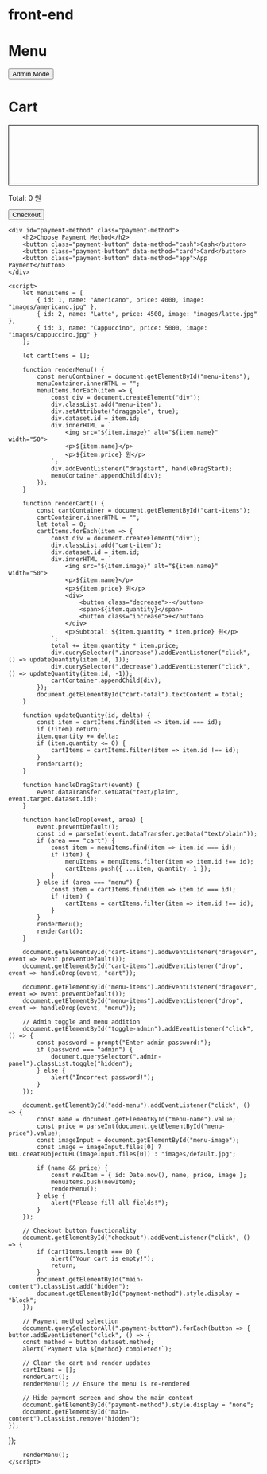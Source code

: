 # front-end

<!DOCTYPE html>
<html lang="en">
<head>
    <meta charset="UTF-8">
    <meta name="viewport" content="width=device-width, initial-scale=1.0">
    <title>Drag and Drop Menu with Payment</title>
    <style>
        .menu-item, .cart-item { border: 1px solid #ccc; padding: 10px; margin: 5px; cursor: grab; }
        .admin-panel { display: none; margin-top: 20px; }
        .hidden { display: none; }
        .payment-method { display: none; margin-top: 20px; }
        .payment-button { margin: 5px; padding: 10px; cursor: pointer; }
    </style>
</head>
<body>
    <div id="main-content">
        <h1>Menu</h1>
        <div id="menu-items" style="display: flex; flex-wrap: wrap;"></div>
        <button id="toggle-admin">Admin Mode</button>
        <div class="admin-panel">
            <input type="text" id="menu-name" placeholder="Menu Name">
            <input type="number" id="menu-price" placeholder="Price">
            <input type="file" id="menu-image">
            <button id="add-menu">Add Menu</button>
        </div>
    </div>
    <div>
        <h1>Cart</h1>
        <div id="cart-items" style="border: 1px solid #000; padding: 10px; min-height: 100px;"></div>
        <p>Total: <span id="cart-total">0</span> 원</p>
        <button id="checkout">Checkout</button>
    </div>

    <div id="payment-method" class="payment-method">
        <h2>Choose Payment Method</h2>
        <button class="payment-button" data-method="cash">Cash</button>
        <button class="payment-button" data-method="card">Card</button>
        <button class="payment-button" data-method="app">App Payment</button>
    </div>

    <script>
        let menuItems = [
            { id: 1, name: "Americano", price: 4000, image: "images/americano.jpg" },
            { id: 2, name: "Latte", price: 4500, image: "images/latte.jpg" },
            { id: 3, name: "Cappuccino", price: 5000, image: "images/cappuccino.jpg" }
        ];

        let cartItems = [];

        function renderMenu() {
            const menuContainer = document.getElementById("menu-items");
            menuContainer.innerHTML = "";
            menuItems.forEach(item => {
                const div = document.createElement("div");
                div.classList.add("menu-item");
                div.setAttribute("draggable", true);
                div.dataset.id = item.id;
                div.innerHTML = `
                    <img src="${item.image}" alt="${item.name}" width="50">
                    <p>${item.name}</p>
                    <p>${item.price} 원</p>
                `;
                div.addEventListener("dragstart", handleDragStart);
                menuContainer.appendChild(div);
            });
        }

        function renderCart() {
            const cartContainer = document.getElementById("cart-items");
            cartContainer.innerHTML = "";
            let total = 0;
            cartItems.forEach(item => {
                const div = document.createElement("div");
                div.classList.add("cart-item");
                div.dataset.id = item.id;
                div.innerHTML = `
                    <img src="${item.image}" alt="${item.name}" width="50">
                    <p>${item.name}</p>
                    <p>${item.price} 원</p>
                    <div>
                        <button class="decrease">-</button>
                        <span>${item.quantity}</span>
                        <button class="increase">+</button>
                    </div>
                    <p>Subtotal: ${item.quantity * item.price} 원</p>
                `;
                total += item.quantity * item.price;
                div.querySelector(".increase").addEventListener("click", () => updateQuantity(item.id, 1));
                div.querySelector(".decrease").addEventListener("click", () => updateQuantity(item.id, -1));
                cartContainer.appendChild(div);
            });
            document.getElementById("cart-total").textContent = total;
        }

        function updateQuantity(id, delta) {
            const item = cartItems.find(item => item.id === id);
            if (!item) return;
            item.quantity += delta;
            if (item.quantity <= 0) {
                cartItems = cartItems.filter(item => item.id !== id);
            }
            renderCart();
        }

        function handleDragStart(event) {
            event.dataTransfer.setData("text/plain", event.target.dataset.id);
        }

        function handleDrop(event, area) {
            event.preventDefault();
            const id = parseInt(event.dataTransfer.getData("text/plain"));
            if (area === "cart") {
                const item = menuItems.find(item => item.id === id);
                if (item) {
                    menuItems = menuItems.filter(item => item.id !== id);
                    cartItems.push({ ...item, quantity: 1 });
                }
            } else if (area === "menu") {
                const item = cartItems.find(item => item.id === id);
                if (item) {
                    cartItems = cartItems.filter(item => item.id !== id);
                }
            }
            renderMenu();
            renderCart();
        }

        document.getElementById("cart-items").addEventListener("dragover", event => event.preventDefault());
        document.getElementById("cart-items").addEventListener("drop", event => handleDrop(event, "cart"));

        document.getElementById("menu-items").addEventListener("dragover", event => event.preventDefault());
        document.getElementById("menu-items").addEventListener("drop", event => handleDrop(event, "menu"));

        // Admin toggle and menu addition
        document.getElementById("toggle-admin").addEventListener("click", () => {
            const password = prompt("Enter admin password:");
            if (password === "admin") {
                document.querySelector(".admin-panel").classList.toggle("hidden");
            } else {
                alert("Incorrect password!");
            }
        });

        document.getElementById("add-menu").addEventListener("click", () => {
            const name = document.getElementById("menu-name").value;
            const price = parseInt(document.getElementById("menu-price").value);
            const imageInput = document.getElementById("menu-image");
            const image = imageInput.files[0] ? URL.createObjectURL(imageInput.files[0]) : "images/default.jpg";

            if (name && price) {
                const newItem = { id: Date.now(), name, price, image };
                menuItems.push(newItem);
                renderMenu();
            } else {
                alert("Please fill all fields!");
            }
        });

        // Checkout button functionality
        document.getElementById("checkout").addEventListener("click", () => {
            if (cartItems.length === 0) {
                alert("Your cart is empty!");
                return;
            }
            document.getElementById("main-content").classList.add("hidden");
            document.getElementById("payment-method").style.display = "block";
        });

        // Payment method selection
        document.querySelectorAll(".payment-button").forEach(button => {
    button.addEventListener("click", () => {
        const method = button.dataset.method;
        alert(`Payment via ${method} completed!`);

        // Clear the cart and render updates
        cartItems = [];
        renderCart();
        renderMenu(); // Ensure the menu is re-rendered

        // Hide payment screen and show the main content
        document.getElementById("payment-method").style.display = "none";
        document.getElementById("main-content").classList.remove("hidden");
    });
});


        renderMenu();
    </script>
</body>
</html>
